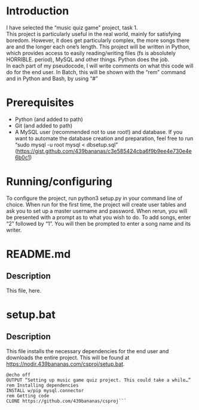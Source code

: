 # Introduction
I have selected the “music quiz game” project, task 1.\
This project is particularly useful in the real world, mainly for satisfying boredom. However, it does get particularly complex, the more songs there are and the longer each one’s length. This project will be written in Python, which provides access to easily reading/writing files (fs is absolutely HORRIBLE. period), MySQL and other things. Python does the job.\
In each part of my pseudocode, I will write comments on what this code will do for the end user. In Batch, this will be shown with the “rem” command and in Python and Bash, by using “#”

# Prerequisites
* Python (and added to path)
* Git (and added to path)
* A MySQL user (recommended not to use root!) and database. If you want to automate the database creation and preparation, feel free to run “sudo mysql -u root mysql < dbsetup.sql” (https://gist.github.com/439bananas/c3e585424cba6f9b9ee4e730e4e6b0c1)

# Running/configuring
To configure the project, run python3 setup.py in your command line of choice. When run for the first time, the project will create user tables and ask you to set up a master username and password. When rerun, you will be presented with a prompt as to what you wish to do. To add songs, enter “2” followed by “1”. You will then be prompted to enter a song name and its writer.

# README.md
## Description
This file, here.

# setup.bat
## Description
This file installs the necessary dependencies for the end user and downloads the entire project. This will be found at https://nodir.439bananas.com/csproj/setup.bat.

```rem The following line hides the commands that shall be shown
@echo off
OUTPUT “Setting up music game quiz project. This could take a while…”
rem Installing dependencies
INSTALL w/pip mysql.connector
rem Getting code
CLONE https://github.com/439bananas/csproj```